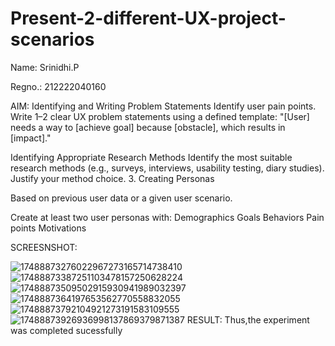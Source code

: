 # Present-2-different-UX-project-scenarios

Name: Srinidhi.P 

Regno.: 212222040160

AIM:
Identifying and Writing Problem Statements
Identify user pain points. Write 1–2 clear UX problem statements using a defined template: "[User] needs a way to [achieve goal] because [obstacle], which results in [impact]."

Identifying Appropriate Research Methods
Identify the most suitable research methods (e.g., surveys, interviews, usability testing, diary studies). Justify your method choice. 3. Creating Personas

Based on previous user data or a given user scenario.

Create at least two user personas with: Demographics Goals Behaviors Pain points Motivations

SCREESNSHOT:

![17488873276022967273165714738410](https://github.com/user-attachments/assets/6529b43f-7f18-4fe7-8471-289680f82aba)
![17488873387251103478157250628224](https://github.com/user-attachments/assets/ad0dbd9a-4d51-4b95-9fcf-7ec92b141699)
![17488873509502915930941989032397](https://github.com/user-attachments/assets/e6b205a1-d990-4d88-ba08-d11875680180)
![1748887364197653562770558832055](https://github.com/user-attachments/assets/a8d6be97-f62b-4d79-a6b6-c462f3ff3340)
![17488873792104921273191583109555](https://github.com/user-attachments/assets/7068d11f-d2a6-41e0-ad17-2e37be3bf6c0)
![17488873926936998137869379871387](https://github.com/user-attachments/assets/f0b0fd80-9eb0-44c6-9e6b-1f00c7048035)
RESULT:
Thus,the experiment was completed sucessfully
